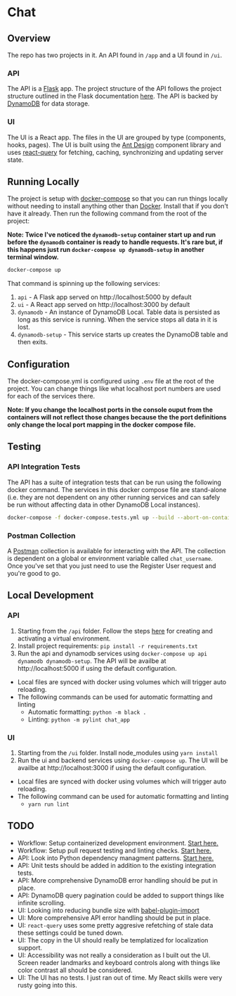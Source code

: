 # Chat

## Overview

The repo has two projects in it. An API found in `/app` and a UI found in `/ui`.

### API

The API is a [Flask](https://flask.palletsprojects.com/en/1.1.x/) app. The project structure of the API follows the project structure outlined in the Flask documentation [here](https://flask.palletsprojects.com/en/1.1.x/tutorial/layout/). The API is backed by [DynamoDB](https://aws.amazon.com/dynamodb/) for data storage.

### UI

The UI is a React app. The files in the UI are grouped by type (components, hooks, pages). The UI is built using the [Ant Design](https://ant.design/) component library and uses [react-query](https://react-query.tanstack.com/) for fetching, caching, synchronizing and updating server state.

## Running Locally

The project is setup with [docker-compose](https://docs.docker.com/compose/) so that you can run things locally without needing to install anything other than [Docker](https://docs.docker.com/get-docker/). Install that if you don't have it already. Then run the following command from the root of the project:

**Note: Twice I've noticed the `dynamodb-setup` container start up and run before the `dynamodb` container is ready to handle requests. It's rare but, if this happens just run `docker-compose up dynamodb-setup` in another terminal window.**

```sh
docker-compose up
```

That command is spinning up the following services:

1. `api` - A Flask app served on http://localhost:5000 by default
1. `ui` - A React app served on http://localhost:3000 by default
1. `dynamodb` - An instance of DynamoDB Local. Table data is persisted as long as this service is running. When the service stops all data in it is lost.
1. `dynamodb-setup` - This service starts up creates the DynamoDB table and then exits.

## Configuration

The docker-compose.yml is configured using `.env` file at the root of the project. You can change things like what localhost port numbers are used for each of the services there.

**Note: If you change the localhost ports in the console ouput from the containers will not reflect those changes because the the port definitions only change the local port mapping in the docker compose file.**

## Testing

### API Integration Tests

The API has a suite of integration tests that can be run using the following docker command. The services in this docker compose file are stand-alone (i.e. they are not dependent on any other running services and can safely be run without affecting data in other DynamoDB Local instances).

```sh
docker-compose -f docker-compose.tests.yml up --build --abort-on-container-exit
```

### Postman Collection

A [Postman](https://www.postman.com/downloads/) collection is available for interacting with the API. The collection is dependent on a global or environment variable called `chat_username`. Once you've set that you just need to use the Register User request and you're good to go.

## Local Development

### API

1. Starting from the `/api` folder. Follow the steps [here](https://flask.palletsprojects.com/en/1.1.x/installation/#create-an-environment) for creating and activating a virtual environment.
1. Install project requirements: `pip install -r requirements.txt`
1. Run the api and dynamodb services using `docker-compose up api dynamodb dynamodb-setup`. The API will be availbe at http://localhost:5000 if using the default configuration.

- Local files are synced with docker using volumes which will trigger
  auto reloading.
- The following commands can be used for automatic formatting and linting
  - Automatic formatting: `python -m black .`
  - Linting: `python -m pylint chat_app`

### UI

1. Starting from the `/ui` folder. Install node_modules using `yarn install`
1. Run the ui and backend services using `docker-compose up`. The UI will be availbe at
   http://localhost:3000 if using the default configuration.

- Local files are synced with docker using volumes which will trigger
  auto reloading.
- The following command can be used for automatic formatting and linting
  - `yarn run lint`

## TODO

- Workflow: Setup containerized development environment. [Start here.](https://docs.microsoft.com/en-us/learn/modules/use-docker-container-dev-env-vs-code/)
- Workflow: Setup pull request testing and linting checks. [Start here.](https://github.com/github/super-linter)
- API: Look into Python dependency managment patterns. [Start here.](https://kennethreitz.org/essays/2016/02/25/a-better-pip-workflow)
- API: Unit tests should be added in addition to the existing integration tests.
- API: More comprehensive DynamoDB error handling should be put in place.
- API: DynamoDB query pagination could be added to support things like infinite scrolling.
- UI: Looking into reducing bundle size with [babel-plugin-import](https://www.npmjs.com/package/babel-plugin-import)
- UI: More comprehensive API error handling should be put in place.
- UI: `react-query` uses some pretty aggresive refetching of stale data these settings could be tuned down.
- UI: The copy in the UI should really be templatized for localization support.
- UI: Accessibility was not really a consideration as I built out the UI. Screen reader landmarks and keyboard controls along with things like color contrast all should be considered.
- UI: The UI has no tests. I just ran out of time. My React skills were very rusty going into this.
